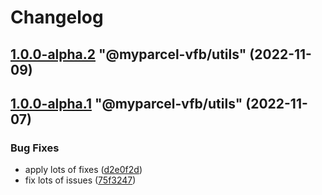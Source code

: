 # Changelog

<!-- MONODEPLOY:BELOW -->

## [1.0.0-alpha.2](https://github/myparcelnl/vue-form-builder/compare/@myparcel-vfb/utils@1.0.0-alpha.1...@myparcel-vfb/utils@1.0.0-alpha.2) "@myparcel-vfb/utils" (2022-11-09)




## [1.0.0-alpha.1](https://github/myparcelnl/vue-form-builder/compare/@myparcel-vfb/utils@1.0.0-alpha.0...@myparcel-vfb/utils@1.0.0-alpha.1) "@myparcel-vfb/utils" (2022-11-07)


### Bug Fixes

* apply lots of fixes ([d2e0f2d](https://github/myparcelnl/vue-form-builder/commit/d2e0f2d195b354b0ba4a58a20e0f5536d4e28746))
* fix lots of issues ([75f3247](https://github/myparcelnl/vue-form-builder/commit/75f32478a10ae584af9edeaa1aae986befb524e7))


